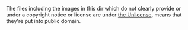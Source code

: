 The files including the images in this dir which do not clearly provide or under a copyright notice or license are under [the Unlicense](http://unlicense.org), means that they're put into public domain.
